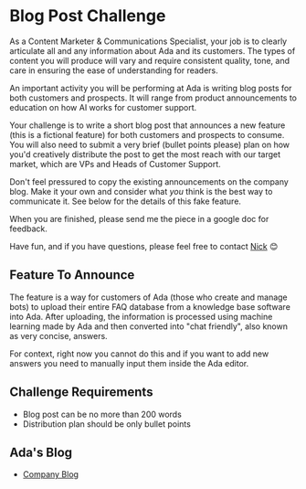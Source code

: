 # Blog Post Challenge

As a Content Marketer & Communications Specialist, your job is to clearly articulate all and any information about Ada and its customers. The types of content you will produce will vary and require consistent quality, tone, and care in ensuring the ease of understanding for readers.
 
An important activity you will be performing at Ada is writing blog posts for both customers and prospects. It will range from product announcements to education on how AI works for customer support.
 
Your challenge is to write a short blog post that announces a new feature (this is a fictional feature) for both customers and prospects to consume. You will also need to submit a very brief (bullet points please) plan on how you'd creatively distribute the post to get the most reach with our target market, which are VPs and Heads of Customer Support. 

Don't feel pressured to copy the existing announcements on the company blog. Make it your own and consider what _you_ think is the best way to communicate it. See below for the details of this fake feature.

When you are finished, please send me the piece in a google doc for feedback. 
 
Have fun, and if you have questions, please feel free to contact [Nick](mailto:nick@ada.support) 😊 
 
## Feature To Announce

The feature is a way for customers of Ada (those who create and manage bots) to upload their entire FAQ database from a knowledge base software into Ada. After uploading, the information is processed using machine learning made by Ada and then converted into "chat friendly", also known as very concise, answers.

For context, right now you cannot do this and if you want to add new answers you need to manually input them inside the Ada editor.
 
## Challenge Requirements

- Blog post can be no more than 200 words
- Distribution plan should be only bullet points

## Ada's Blog

- [Company Blog](https://ada.support/posts/)
